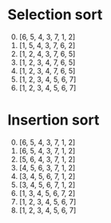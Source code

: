 # Selection sort

0. [6, 5, 4, 3, 7, 1, 2]
1. [1, 5, 4, 3, 7, 6, 2]
2. [1, 2, 4, 3, 7, 6, 5]
3. [1, 2, 3, 4, 7, 6, 5]
4. [1, 2, 3, 4, 7, 6, 5]
5. [1, 2, 3, 4, 5, 6, 7]
6. [1, 2, 3, 4, 5, 6, 7]

# Insertion sort

0. [6, 5, 4, 3, 7, 1, 2]
1. [6, 5, 4, 3, 7, 1, 2]
2. [5, 6, 4, 3, 7, 1, 2]
3. [4, 5, 6, 3, 7, 1, 2]
4. [3, 4, 5, 6, 7, 1, 2]
5. [3, 4, 5, 6, 7, 1, 2]
6. [1, 3, 4, 5, 6, 7, 2]
7. [1, 2, 3, 4, 5, 6, 7]
8. [1, 2, 3, 4, 5, 6, 7]
